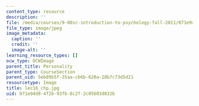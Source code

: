 ```yaml
---
content_type: resource
description: ''
file: /media/courses/9-00sc-introduction-to-psychology-fall-2011/071e94d84f2b93fb8c2f2c05603d032b_lec16_chp.jpg
file_type: image/jpeg
image_metadata:
  caption: ''
  credit: ''
  image-alt: ''
learning_resource_types: []
ocw_type: OCWImage
parent_title: Personality
parent_type: CourseSection
parent_uid: 5eb89b5f-35aa-cb6b-620a-28b7c73d5d21
resourcetype: Image
title: lec16_chp.jpg
uid: 071e94d8-4f2b-93fb-8c2f-2c05603d032b
---
```

